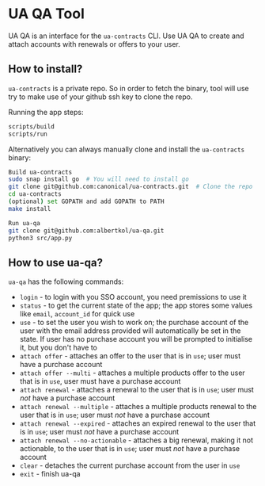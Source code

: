 # UA QA Tool

UA QA is an interface for the `ua-contracts` CLI. Use UA QA to create and attach accounts with renewals or offers to your user.

## How to install?

`ua-contracts` is a private repo. So in order to fetch the binary, tool will use try to make use of your github ssh key to clone the repo. 

Running the app steps:
```bash
scripts/build
scripts/run
```

Alternatively you can always manually clone and install the `ua-contracts` binary:
```bash 
Build ua-contracts
sudo snap install go  # You will need to install go
git clone git@github.com:canonical/ua-contracts.git  # Clone the repo 
cd ua-contracts 
(optional) set GOPATH and add GOPATH to PATH
make install
```

```bash
Run ua-qa
git clone git@github.com:albertkol/ua-qa.git
python3 src/app.py
```

## How to use ua-qa?

`ua-qa` has the following commands:
- `login` - to login with you SSO account, you need premissions to use it
- `status` - to get the current state of the app; the app stores some values like `email`, `account_id` for quick use
- `use` - to set the user you wish to work on; the purchase account of the user with the email address provided will automatically be set in the state. If user has no purchase account you will be prompted to initialise it, but you don't have to
- `attach offer` - attaches an offer to the user that is in `use`; user must have a purchase account
- `attach offer --multi` - attaches a multiple products offer to the user that is in `use`, user must have a purchase account
- `attach renewal` - attaches a renewal to the user that is in `use`; user must *not* have a purchase account
- `attach renewal --multiple` - attaches a multiple products renewal to the user that is in `use`; user must *not* have a purchase account
- `attach renewal --expired` - attaches an expired renewal to the user that is in `use`; user must *not* have a purchase account
- `attach renewal --no-actionable` - attaches a big renewal, making it not actionable, to the user that is in `use`; user must *not* have a purchase account
- `clear` - detaches the current purchase account from the user in `use`
- `exit` - finish ua-qa
